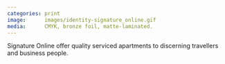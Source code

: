 ```yaml
---
categories: print
image:      images/identity-signature_online.gif
media:      CMYK, bronze foil, matte-laminated.
---
```

Signature Online offer quality serviced apartments to discerning travellers and 
business people. 
